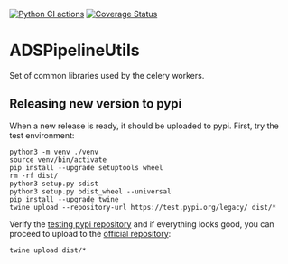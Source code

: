 [![Python CI actions](https://github.com/adsabs/ADSPipelineUtils/actions/workflows/python_actions.yml/badge.svg)](https://github.com/adsabs/ADSPipelineUtils/actions/workflows/python_actions.yml)
[![Coverage Status](https://coveralls.io/repos/github/adsabs/ADSPipelineUtils/badge.svg?branch=master)](https://coveralls.io/github/adsabs/ADSPipelineUtils?branch=master)

# ADSPipelineUtils

Set of common libraries used by the celery workers.

## Releasing new version to pypi

When a new release is ready, it should be uploaded to pypi. First, try the test environment:

```
python3 -m venv ./venv
source venv/bin/activate
pip install --upgrade setuptools wheel
rm -rf dist/
python3 setup.py sdist
python3 setup.py bdist_wheel --universal
pip install --upgrade twine
twine upload --repository-url https://test.pypi.org/legacy/ dist/*
```

Verify the [testing pypi repository](https://test.pypi.org/project/adsputils/) and if everything looks good, you can proceed to upload to the [official repository](https://pypi.org/project/adsputils/):

```
twine upload dist/*
```
